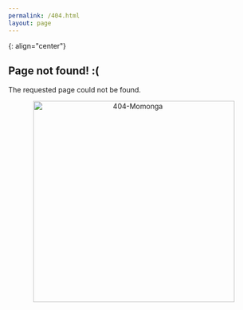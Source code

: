 ```yaml
---
permalink: /404.html
layout: page
---
```


{: align="center"}
## Page not found! :(
The requested page could not be found.

<center>
<img src="{{site.baseurl}}/assets/images/Momonga Baby Large.svg" alt="404-Momonga" width="404">
</center>

